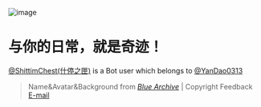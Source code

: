 ![image](https://github.com/ShittimChest/ShittimChest/assets/141128006/8b6a2e8a-0d58-4065-880d-3b01d4629d63)

# 与你的日常，就是奇迹！

[@ShittimChest(什停之匣)](https://github.com/ShittimChest/) is a Bot user which belongs to [@YanDao0313](https://github.com/YanDao0313)

> Name&Avatar&Background from [*Blue Archive*](https://bluearchive.nexon.com/home) | Copyright Feedback [E-mail](mailto:copyright@ydlk.cc)
